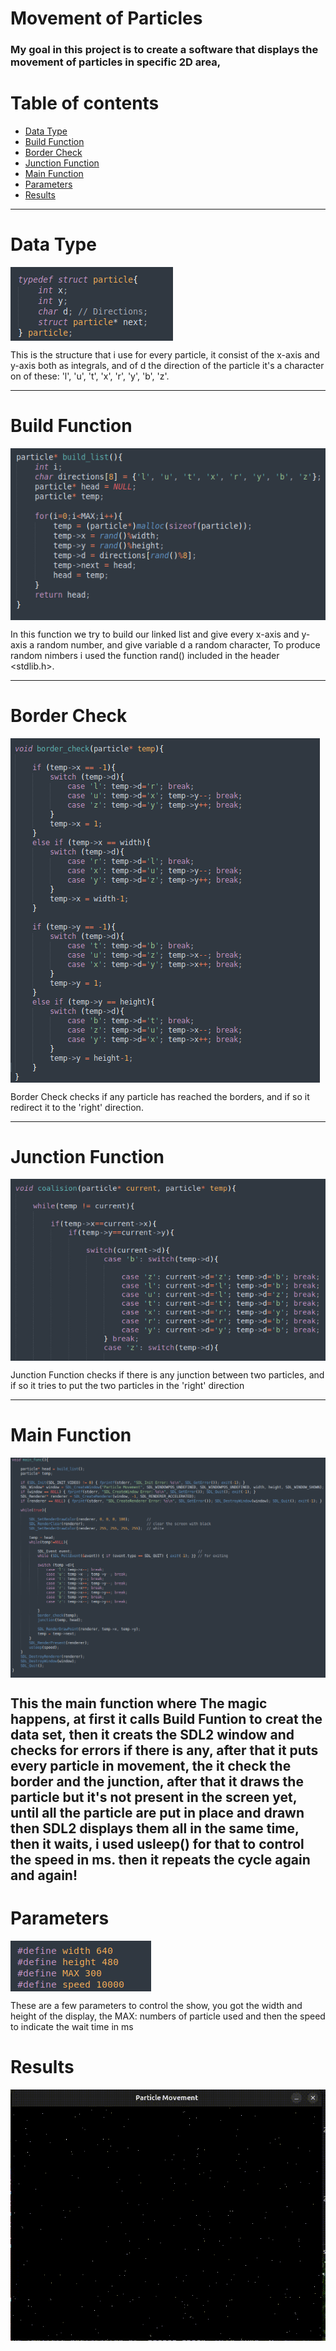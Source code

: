 # Movement of Particles


### My goal in this project is to create a software that displays the movement of particles in specific 2D area, 


# Table of contents

* [Data Type](#Data-Type)
* [Build Function](#Build-Function)
* [Border Check](#Border-Check)
* [Junction Function](#Junction-Function)
* [Main Function](#Main-Function)
* [Parameters](#Parameters)
* [Results](#Results)


---

# Data Type
<a href="Bubble sort"><img src="./pics/pic1.png" align="middle"></a>

This is the structure that i use for every particle, it consist of the x-axis and y-axis both as integrals, and of d the direction of the particle it's a character on of these: 'l', 'u', 't', 'x', 'r', 'y', 'b', 'z'. 

----
# Build Function

<a href="Bubble sort"><img src="./pics/pic2.png" align="middle"></a>


In this function we try to build our linked list and give every x-axis and y-axis a random number, and give variable d a random character, 
To produce random nimbers i used the function rand() included in the header <stdlib.h>.

----

# Border Check

<a href="Bubble sort"><img src="./pics/pic5.png" align="middle"></a>

Border Check checks if any particle has reached the borders, and if so it redirect it to the 'right' direction.

----


# Junction Function

<a href="Bubble sort"><img src="./pics/pic3.png" align="middle"></a>

Junction Function checks if there is any junction between two particles, and if so it tries to put the two particles in the 'right' direction


-----

# Main Function

<a href="Bubble sort"><img src="./pics/pic6.png" align="middle"></a>


This the main function where The magic happens, at first it calls Build Funtion to creat the data set, then it creats the SDL2 window and checks for errors if there is any, after that it puts every particle in movement, the it check the border
and the junction, after that it draws the particle but it's not present in the screen yet, until all the particle are put in place and drawn then SDL2 displays them all in the same time, then it waits, i used usleep() for that to control the
speed in ms. then it repeats the cycle again and again!
----

# Parameters

<a href="Bubble sort"><img src="./pics/pic4.png" align="middle"></a>

These are a few parameters to control the show, you got the width and height of the display, the MAX: numbers of particle used and then the speed to indicate the wait time in ms

# Results

![til](./pics/result.gif)



